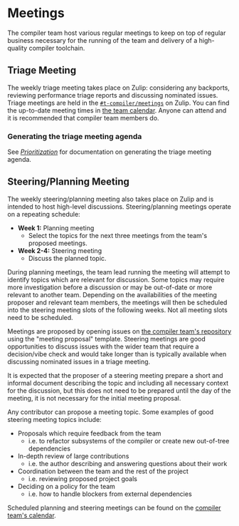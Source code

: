 # Meetings
The compiler team host various regular meetings to keep on top of regular business necessary for
the running of the team and delivery of a high-quality compiler toolchain.

## Triage Meeting
The weekly triage meeting takes place on Zulip: considering any backports, reviewing
performance triage reports and discussing nominated issues. Triage meetings are held in the
[`#t-compiler/meetings`][meetings_channel] on Zulip. You can find the up-to-date meeting times in
[the team calendar](./calendar.md). Anyone can attend and it is recommended that compiler team
members do.

### Generating the triage meeting agenda
See [*Prioritization*](./prioritization.md) for documentation on generating the triage meeting
agenda.

## Steering/Planning Meeting
The weekly steering/planning meeting also takes place on Zulip and is intended to host high-level
discussions. Steering/planning meetings operate on a repeating schedule:

- **Week 1:** Planning meeting
  - Select the topics for the next three meetings from the team's proposed meetings.
- **Week 2-4:** Steering meeting 
  - Discuss the planned topic.

During planning meetings, the team lead running the meeting will attempt to identify topics which
are relevant for discussion. Some topics may require more investigation before a discussion or may
be out-of-date or more relevant to another team. Depending on the availabilities of the meeting
proposer and relevant team members, the meetings will then be scheduled into the steering meeting
slots of the following weeks. Not all meeting slots need to be scheduled.

Meetings are proposed by opening issues on [the compiler team's repository][team_repo] using the
"meeting proposal" template. Steering meetings are good opportunities to discuss issues with the
wider team that require a decision/vibe check and would take longer than is typically available
when discussing nominated issues in a triage meeting.

It is expected that the proposer of a steering meeting prepare a short and informal document
describing the topic and including all necessary context for the discussion, but this does not
need to be prepared until the day of the meeting, it is not necessary for the initial meeting
proposal.

Any contributor can propose a meeting topic. Some examples of good steering meeting topics include:

- Proposals which require feedback from the team
  - i.e. to refactor subsystems of the compiler or create new out-of-tree dependencies
- In-depth review of large contributions
  - i.e. the author describing and answering questions about their work
- Coordination between the team and the rest of the project
  - i.e. reviewing proposed project goals
- Deciding on a policy for the team
  - i.e. how to handle blockers from external dependencies

Scheduled planning and steering meetings can be found on the [compiler team's
calendar](./calendar.md).

[team_repo]: https://github.com/rust-lang/compiler-team
[meetings_channel]: https://rust-lang.zulipchat.com/#narrow/channel/238009-t-compiler.2Fmeetings
